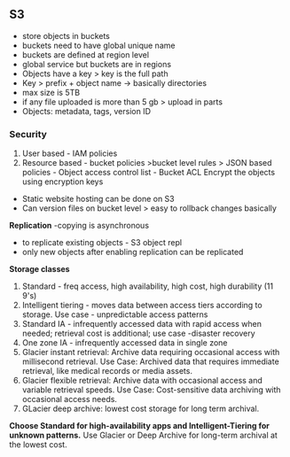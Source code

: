 ## S3
- store objects in buckets
- buckets need to have global unique name
- buckets are defined at region level
- global service but buckets are in regions
- Objects have a key > key is the full path
- Key > prefix + object name -> basically directories
- max size is 5TB
- if any file uploaded is more than 5 gb > upload in parts
- Objects: metadata, tags, version ID

### Security
1. User based - IAM policies
2. Resource based - bucket policies >bucket level rules > JSON based policies
                  - Object access control list
                   - Bucket ACL
Encrypt the objects using encryption keys

- Static website hosting can be done on S3
- Can version files on bucket level > easy to rollback changes basically

**Replication**
-copying is asynchronous
- to replicate existing objects - S3 object repl
- only new objects after enabling replication can be replicated

**Storage classes**
1. Standard - freq access, high availability, high cost, high durability (11 9's)
2. Intelligent tiering - moves data between access tiers according to storage. Use case - unpredictable access patterns
3. Standard IA - infrequently accessed data with rapid access when needed; retrieval cost is additional; use case -disaster recovery
4. One zone IA - infrequently accessed data in single zone
5. Glacier instant retrieval: Archive data requiring occasional access with millisecond retrieval. Use Case: Archived data that requires immediate retrieval, like medical records or media assets.
6. Glacier flexible retrieval: Archive data with occasional access and variable retrieval speeds. Use Case: Cost-sensitive data archiving with occasional access needs.
7. GLacier deep archive: lowest cost storage for long term archival.

**Choose Standard for high-availability apps and Intelligent-Tiering for unknown patterns.**
Use Glacier or Deep Archive for long-term archival at the lowest cost.
